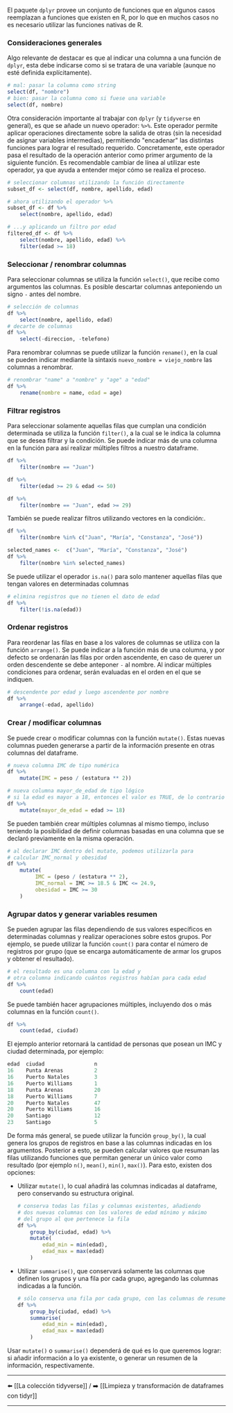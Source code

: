 El paquete `dplyr` provee un conjunto de funciones que en algunos casos reemplazan a funciones que existen en R, por lo que en muchos casos no es necesario utilizar las funciones nativas de R.

### Consideraciones generales
Algo relevante de destacar es que al indicar una columna a una función de  `dplyr`, esta debe indicarse como si se tratara de una variable (aunque no esté definida explícitamente).
```r
# mal: pasar la columna como string
select(df, "nombre")
# bien: pasar la columna como si fuese una variable
select(df, nombre)
```

Otra consideración importante al trabajar con `dplyr` (y `tidyverse` en general), es que se añade un nuevo operador: `%>%`. Este operador permite aplicar operaciones directamente sobre la salida de otras (sin la necesidad de asignar variables intermedias), permitiendo "encadenar" las distintas funciones para lograr el resultado requerido. Concretamente, este operador pasa el resultado de la operación anterior como primer argumento de la siguiente función.
Es recomendable cambiar de línea al utilizar este operador, ya que ayuda a entender mejor cómo se realiza el proceso.
```r
# seleccionar columnas utilizando la función directamente
subset_df <- select(df, nombre, apellido, edad)

# ahora utilizando el operador %>%
subset_df <- df %>%
	select(nombre, apellido, edad)

# ...y aplicando un filtro por edad
filtered_df <- df %>%
	select(nombre, apellido, edad) %>%
	filter(edad >= 18)
```

### Seleccionar / renombrar columnas
Para seleccionar columnas se utiliza la función `select()`, que recibe como argumentos las columnas. Es posible descartar columnas anteponiendo un signo `-` antes del nombre.
```r
# selección de columnas
df %>%
	select(nombre, apellido, edad)
# decarte de columnas
df %>%
	select(-direccion, -telefono)
```
Para renombrar columnas se puede utilizar la función `rename()`, en la cual se pueden indicar mediante la sintaxis `nuevo_nombre = viejo_nombre` las columnas a renombrar.
```r
# renombrar "name" a "nombre" y "age" a "edad"
df %>%
	rename(nombre = name, edad = age)
```

### Filtrar registros
Para seleccionar solamente aquellas filas que cumplan una condición determinada se utiliza la función  `filter()`, a la cual se le indica la columna que se desea filtrar y la condición. Se puede indicar más de una columna en la función para así realizar múltiples filtros a nuestro dataframe.
```r
df %>%
    filter(nombre == "Juan")

df %>%
    filter(edad >= 29 & edad <= 50)

df %>%
    filter(nombre == "Juan", edad >= 29)
```

También se puede realizar filtros utilizando vectores en la condición:.
```r
df %>%
    filter(nombre %in% c("Juan", "María", "Constanza", "José"))

selected_names <-  c("Juan", "María", "Constanza", "José")
df %>%
	filter(nombre %in% selected_names)
```

Se puede utilizar el operador `is.na()` para solo mantener aquellas filas que tengan valores en determinadas columnas
```r
# elimina registros que no tienen el dato de edad
df %>%
	filter(!is.na(edad))
```

### Ordenar registros
Para reordenar las filas en base a los valores de columnas se utiliza con la función `arrange()`. Se puede indicar a la función más de una columna, y por defecto se ordenarán las filas por orden ascendente, en caso de querer un orden descendente se debe anteponer `-` al nombre. Al indicar múltiples condiciones para ordenar, serán evaluadas en el orden en el que se indiquen.
```r
# descendente por edad y luego ascendente por nombre
df %>%
	arrange(-edad, apellido)
```

### Crear / modificar columnas
Se puede crear o modificar columnas con la función `mutate()`. Estas nuevas columnas pueden generarse a partir de la información presente en otras columnas del dataframe.

```r
# nueva columna IMC de tipo numérica
df %>%
	mutate(IMC = peso / (estatura ** 2))

# nueva columna mayor_de_edad de tipo lógico
# si la edad es mayor a 18, entonces el valor es TRUE, de lo contrario es FALSE
df %>% 
	mutate(mayor_de_edad = edad >= 18)
```

Se pueden también crear múltiples columnas al mismo tiempo, incluso teniendo la posibilidad de definir columnas basadas en una columna que se declaró previamente en la misma operación.
```r
# al declarar IMC dentro del mutate, podemos utilizarla para
# calcular IMC_normal y obesidad
df %>%
	mutate(
	     IMC = (peso / (estatura ** 2),
	     IMC_normal = IMC >= 18.5 & IMC <= 24.9,
	     obesidad = IMC >= 30
	)
```

### Agrupar datos y generar variables resumen
Se pueden agrupar las filas dependiendo de sus valores específicos en determinadas columnas y realizar operaciones sobre estos grupos. Por ejemplo, se puede utilizar la función `count()` para contar el número de registros por grupo (que se encarga automáticamente de armar los grupos y obtener el resultado).
```r
# el resultado es una columna con la edad y
# otra columna indicando cuántos registros habían para cada edad
df %>%
	count(edad)
```

Se puede también hacer agrupaciones múltiples, incluyendo dos o más columnas en la función `count()`.
```r
df %>%
	count(edad, ciudad)
```

El ejemplo anterior retornará la cantidad de personas que posean un IMC y ciudad determinada, por ejemplo:
```r
edad  ciudad                n
16    Punta Arenas          2
16    Puerto Natales        3
16    Puerto Williams       1
18    Punta Arenas          20
18    Puerto Williams       7
20    Puerto Natales        47
20    Puerto Williams       16
20    Santiago              12
23    Santiago              5
```

De forma más general, se puede utilizar la función `group_by()`, la cual genera los grupos de registros en base a las columnas indicadas en los argumentos. Posterior a esto, se pueden calcular valores que resuman las filas utilizando funciones que permitan generar un único valor como resultado (por ejemplo `n()`, `mean()`, `min()`, `max()`). Para esto, existen dos opciones:
- Utilizar `mutate()`, lo cual añadirá las columnas indicadas al dataframe, pero conservando su estructura original.
	```r
	# conserva todas las filas y columnas existentes, añadiendo
	# dos nuevas columnas con los valores de edad mínimo y máximo
	# del grupo al que pertenece la fila
	df %>%
		group_by(ciudad, edad) %>%
		mutate(
			edad_min = min(edad),
			edad_max = max(edad)
		)
	```
- Utilizar `summarise()`, que conservará solamente las columnas que definen los grupos y una fila por cada grupo, agregando las columnas indicadas a la función.
	```r
	# sólo conserva una fila por cada grupo, con las columnas de resumen
	df %>%
		group_by(ciudad, edad) %>%
		summarise(
			edad_min = min(edad),
			edad_max = max(edad)
		)
	```
	
Usar `mutate()` o `summarise()` dependerá de qué es lo que queremos lograr: si añadir información a lo ya existente, o generar un resumen de la información, respectivamente.

---
⬅️ [[La colección tidyverse]]  /  ➡️ [[Limpieza y transformación de dataframes con tidyr]]

---
